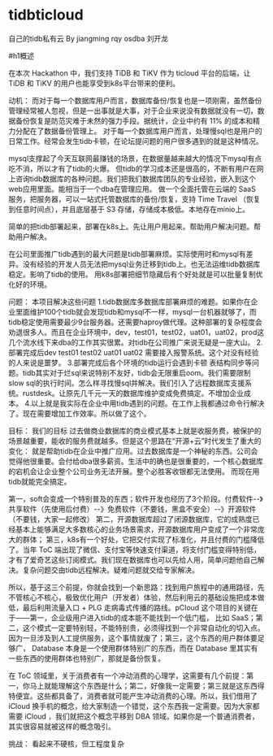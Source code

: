 # tidbticloud
自己的tidb私有云
By jiangming rqy osdba 刘开龙


#h1概述

在本次 Hackathon 中，我们支持 TiDB 和 TiKV 作为 ticloud 平台的后端，让 TiDB 和 TiKV 的用户也能享受到k8s平台带来的便利。

动机：
而对于每一个数据库用户而言，数据库备份/恢复也是一项刚需，虽然备份管理经常被人忽视，但是一出事就是大事，对于企业来说没有数据就没有一切，数据备份恢复是防范灾难于未然的强力手段。据统计，企业中约有 11% 的成本和精力分配在了数据备份管理上。
对于每一个数据库用户而言，处理慢sql也是用户的日常工作。经常会发生tidb卡顿，在论坛提问题的用户很多遇到的就是这种情况。


mysql支撑起了今天互联网最赚钱的场景，在数据量越来越大的情况下mysql有点吃不消，所以才有了tidb的火爆。
但tidb的学习成本还是很高的，不断有用户在网上咨询tidb数据库的各种问题。我们把我们数据库团队的专业经验，嵌入到这个web应用里面。能相当于一个dba在管理应用。
做一个全面托管在云端的 SaaS 服务，把服务器，可以一站式托管数据库的备份/恢复，支持 Time Travel （恢复到任意时间点），并且底层基于 S3 存储，存储成本极低。本地存在minio上。

简单的把tidb部署起来，部署在k8s上。先让用户用起来。帮助用户解决问题。帮助用户解决。

在公司里面推广tidb遇到的最大问题是tidb部署麻烦。实际使用时和mysql有差异。没有经验的开发人员无法把mysql业务迁移到tidb上。也无法运维tidb数据库稳定。影响了tidb的使用。
用k8s部署把细节隐藏后有个好处就是可以批量复制优化好的环境。

问题：
本项目解决这些问题
1.tidb数据库多数据库部署麻烦的难题。如果你在企业里面维护100个tidb就会发现tidb和mysql不一样，mysql一台机器就够了，而tidb稳定使用需要最少9台服务器。还需要haproy做代理。这种部署的复杂程度会劝退很多人。而且在企业环境中，dev，test01，test02，uat01，uat02，prod这几个流水线下来dba的工作其实很累。对tidb在公司推广来说无疑是一座大山。
2.部署完成后dev test01 test02 uat01 uat02 需要接入报警系统。这个对没有经验的人来说是噩梦。
3.部署完成后各个环境的tidb运行会遇到卡顿 表结构同步等问题。tidb其实对于烂sql来说特别不友好，tidb会无限重启oom。我们需要限制slow sql的执行时间。怎么样寻找慢sql并解决。我们引入了远程数据库支援系统。rustdesk。让原先几千元一天的数据库维护变成免费搞定。不增加企业成本。
4.以上就是我实际在企业中用tidb遇到的问题。在工作上我都通过命令行解决了。现在需要增加工作效率。所以做了这个。

目标：
我们的目标
过去做商业数据库的商业模式基本上就是收服务费，被保护的场景越重要，能收的服务费就越多。但是这个思路在“开源+云”时代发生了重大的变化：
就是帮助tidb在企业中推广应用。过去数据库是一个神秘的东西。公司会觉得他很重要。会付给dba很多薪资。生活中的确也是很重要的，一个核心数据库的宕机会让企业整个公司业务无法开展。整个必胜客收银都无法使用。
而现在用tidb就能完全搞定。

第一，soft会变成一个特别普及的东西；软件开发也经历了3个阶段。付费软件--》共享软件（先使用后付费）--》免费软件（不要钱，黑盒不安全）--》开源软件（不要钱，大家一起修改）
第二，开源数据库超过了闭源数据库，它的成熟度已经基本上能够满足大多数核心的业务场景需求，开源数据库用户变成了一个非常庞大的群体；
第三，k8s有一个好处，它把交付实现了标准化，并且付费的门槛降低了。当年 ToC 端出现了微信、支付宝等快速支付渠道，将支付门槛变得特别低，才有了爱奇艺这些订阅模式。我们现在数据库也可以先给人用，简单问题他自己解决。复杂问题交由tidb远程解决。疑难问题就交给专家解决。

所以，基于这三个前提，你就会找到一个新思路：找到用户旅程中的通用路径，先不管核心不核心，极致优化用户（开发者）体验，然后利用云的基础设施把成本做低，最后利用流量入口 + PLG 走病毒式传播的路线。pCloud 这个项目的关键在于——第一，企业级用户进入tidb的成本能不能找到一个低门槛， 比如 SaaS；第二，这个模式一定要特别轻，不能特别贵，必须得找到一个非常自动化的切入点。因为一旦涉及到人工提供服务，这个事情就废了；第三，这个东西的用户群体要足够广， Database 本身是一个使用群体特别广的东西，而在 Database 里其实有一些东西的使用群体也特别广，那就是备份恢复。

在 ToC 领域里，关于消费者有一个冲动消费的心理学，这需要有几个前提：第一，你马上就能理解这个东西是什么；第二，好像我一定需要；第三就是这东西得特便宜。这些都具备了，消费者就可能产生冲动消费的心理。所以，我们借用了 iCloud 换手机的概念，给大家制造一个错觉，这个东西我一定需要。因为大家都需要 iCloud ，我们就把这个概念平移到 DBA 领域。如果你是一个普通消费者，其实很容易就被这样的概念吸引。

挑战：
看起来不硬核，但工程度复杂
</pre>
